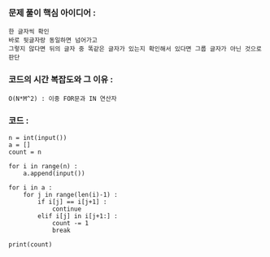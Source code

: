 ### 문제 풀이 핵심 아이디어 :
    한 글자씩 확인
    바로 뒷글자랑 동일하면 넘어가고
    그렇지 않다면 뒤의 글자 중 똑같은 글자가 있는지 확인해서 있다면 그룹 글자가 아닌 것으로 판단

### 코드의 시간 복잡도와 그 이유 :
    O(N*M^2) : 이중 FOR문과 IN 연산자

### 코드 :
```
n = int(input())
a = []
count = n

for i in range(n) :
    a.append(input())

for i in a :
    for j in range(len(i)-1) :
        if i[j] == i[j+1] :
            continue
        elif i[j] in i[j+1:] :
            count -= 1
            break

print(count)
```